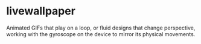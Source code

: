 # livewallpaper
Animated GIFs that play on a loop, or fluid designs that change perspective, working with the gyroscope on the device to mirror its physical movements.
